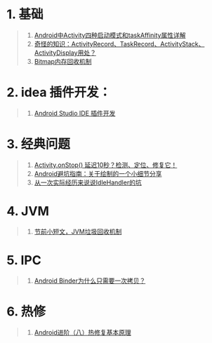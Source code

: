 # 1. 基础
>1. [Android中Activity四种启动模式和taskAffinity属性详解](https://blog.csdn.net/zhangjg_blog/article/details/10923643)
>2. [奇怪的知识：ActivityRecord、TaskRecord、ActivityStack、ActivityDisplay用处？](https://mp.weixin.qq.com/s/wRy216rcr0Ibu21zLNjSjQ)
>3. [Bitmap内存回收机制](https://www.jianshu.com/p/5c776c01c204)


# 2. idea 插件开发：
>1. [Android Studio IDE 插件开发](https://zhuanlan.zhihu.com/p/422548055)
>

# 3. 经典问题
>1.  [Activity.onStop() 延迟10秒？检测、定位、修复它！](https://juejin.cn/post/7118901913793331207)
>2. [Android避坑指南：关于绘制的一个小细节分享](https://mp.weixin.qq.com/s/rJbeVrlGG0BTOx0sOymI4Q)
>3. [从一次实际经历来说说IdleHandler的坑](https://juejin.cn/post/6936440588635996173)

# 4. JVM
> 1. [节前小短文，JVM垃圾回收机制](https://mp.weixin.qq.com/s/gTOOWoMGR3OV6YiVwAyiyQ)

# 5. IPC
>1. [Android Binder为什么只需要一次拷贝？](https://www.huoban.com/news/post/17904.html)

# 6. 热修
>1. [Android进阶（八）热修复基本原理](https://juejin.cn/post/6844903777523204104)